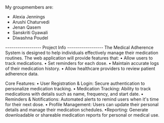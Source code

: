 My groupmembers are:
- Alexia Jennings
- Arushi Chaturvedi
- Jenan Qasem
- Sanskriti Gyawali
- Diwashna Poudel 


------------------ Project Info ------------------
The Medical Adherence System is designed to help individuals effectively manage their medication routines. The web application will provide features that:
• Allow users to track medications.
• Set reminders for each dose.
• Maintain accurate logs of their medication history.
• Allow healthcare providers to review patient adherence data.

Core Features:
• User Registration & Login: Secure authentication to personalize medication tracking.
• Medication Tracking: Ability to track medications with details such as name, frequency, and start date.
• Reminders & Notifications: Automated alerts to remind users when it's time for their next dose.
• Profile Management: Users can update their personal details and manage their medication schedules.
•Reporting: Generate downloadable or shareable medication reports for personal or medical use.
